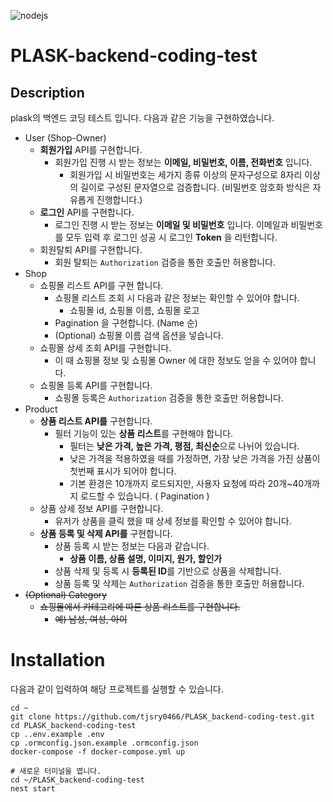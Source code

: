 ![nodejs](https://img.shields.io/badge/nodejs-14.18.2-green)

# PLASK-backend-coding-test

## Description

plask의 백엔드 코딩 테스트 입니다.
다음과 같은 기능을 구현하였습니다.

- User (Shop-Owner)
    - **회원가입** API를 구현합니다.
        - 회원가입 진행 시 받는 정보는 **이메일, 비밀번호, 이름, 전화번호** 입니다.
            - 회원가입 시 비밀번호는 세가지 종류 이상의 문자구성으로 8자리 이상의 길이로 구성된 문자열으로 검증합니다. (비밀번호 암호화 방식은 자유롭게 진행합니다.)
    - **로그인** API를 구현합니다.
        - 로그인 진행 시 받는 정보는 **이메일 및 비밀번호** 입니다.
          이메일과 비밀번호를 모두 입력 후 로그인 성공 시 로그인 **Token** 을 리턴합니다.
    - 회원탈퇴 API를 구현합니다.
        - 회원 탈퇴는 `Authorization` 검증을 통한 호출만 허용합니다.
- Shop
    - 쇼핑몰 리스트 API를 구현 합니다.
        - 쇼핑몰 리스트 조회 시 다음과 같은 정보는 확인할 수 있어야 합니다.
            - 쇼핑몰 id, 쇼핑몰 이름, 쇼핑몰 로고
        - Pagination 을 구현합니다. (Name 순)
        - (Optional) 쇼핑몰 이름 검색 옵션을 넣습니다.
    - 쇼핑몰 상세 조회 API를 구현합니다.
        - 이 때 쇼핑몰 정보 및 쇼핑몰 Owner 에 대한 정보도 얻을 수 있어야 합니다.
    - 쇼핑몰 등록 API를 구현합니다.
        - 쇼핑몰 등록은 `Authorization` 검증을 통한 호출만 허용합니다.
- Product
    - **상품 리스트 API를** 구현합니다.
        - 필터 기능이 있는 **상품 리스트**를 구현해야 합니다.
            - 필터는 **낮은 가격, 높은 가격, 평점, 최신순**으로 나뉘어 있습니다.
            - 낮은 가격을 적용하였을 때를 가정하면, 가장 낮은 가격을 가진 상품이 첫번째 표시가 되어야 합니다.
            - 기본 환경은 10개까지 로드되지만, 사용자 요청에 따라 20개~40개까지 로드할 수 있습니다. ( Pagination )
    - 상품 상세 정보 API를 구현합니다.
        - 유저가 상품을 클릭 했을 때 상세 정보를 확인할 수 있어야 합니다.
    - **상품 등록 및 삭제 API를** 구현합니다.
        - 상품 등록 시 받는 정보는 다음과 같습니다.
            - **상품 이름, 상품 설명, 이미지, 원가, 할인가**
        - 상품 삭제 및 등록 시 **등록된 ID**를 기반으로 상품을 삭제합니다.
        - 상품 등록 및 삭제는 `Authorization` 검증을 통한 호출만 허용합니다.
- ~~(Optional) Category~~
    - ~~쇼핑몰에서 카테고리에 따른 상품 리스트를 구현합니다.~~
        - ~~예) 남성, 여성, 아이~~

# Installation

다음과 같이 입력하여 해당 프로젝트를 실행할 수 있습니다.
```shell
cd ~
git clone https://github.com/tjsry0466/PLASK_backend-coding-test.git
cd PLASK_backend-coding-test
cp ..env.example .env
cp .ormconfig.json.example .ormconfig.json
docker-compose -f docker-compose.yml up 

# 새로운 터미널을 엽니다.
cd ~/PLASK_backend-coding-test
nest start
``` 